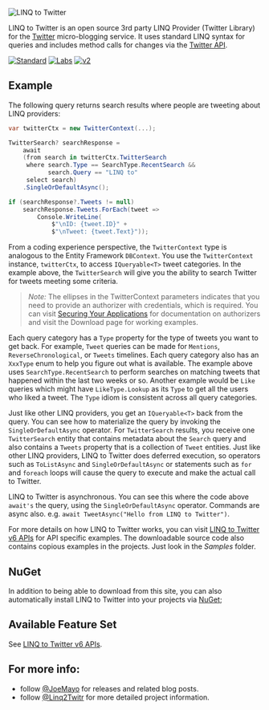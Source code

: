 ![LINQ to Twitter](https://i.imgur.com/ESNVAR4.png)

LINQ to Twitter is an open source 3rd party LINQ Provider (Twitter Library) for the [Twitter](https://twitter.com/) micro-blogging service.  It uses standard LINQ syntax for queries and includes method calls for changes via the [Twitter API](https://dev.twitter.com/).

[![Standard](https://img.shields.io/endpoint?url=https%3A%2F%2Ftwbadges.glitch.me%2Fbadges%2Fstandard)](https://developer.twitter.com/en/docs/twitter-api)
[![Labs](https://img.shields.io/endpoint?url=https%3A%2F%2Ftwbadges.glitch.me%2Fbadges%2Flabs)](https://developer.twitter.com/en/docs/labs)
[![v2](https://img.shields.io/endpoint?url=https%3A%2F%2Ftwbadges.glitch.me%2Fbadges%2Fv2)](https://developer.twitter.com/en/docs/twitter-api)

## Example

The following query returns search results where people are tweeting about LINQ providers:
```C#
var twitterCtx = new TwitterContext(...);

TwitterSearch? searchResponse =
    await
    (from search in twitterCtx.TwitterSearch
     where search.Type == SearchType.RecentSearch &&
           search.Query == "LINQ to"
     select search)
    .SingleOrDefaultAsync();

if (searchResponse?.Tweets != null)
    searchResponse.Tweets.ForEach(tweet =>
        Console.WriteLine(
            $"\nID: {tweet.ID}" +
            $"\nTweet: {tweet.Text}"));
```
From a coding experience perspective, the `TwitterContext` type is analogous to the Entity Framework `DBContext`.  You use the `TwitterContext` instance, `twitterCtx`, to access `IQueryable<T>` tweet categories.  In the example above, the `TwitterSearch` will give you the ability to search Twitter for tweets meeting some criteria.

> *Note:* The ellipses in the TwitterContext parameters indicates that you need to provide an authorizer with credentials, which is required. You can visit [Securing Your Applications](https://github.com/JoeMayo/LinqToTwitter/wiki/Securing-Your-Applications) for documentation on authorizers and visit the Download page for working examples.

Each query category has a `Type` property for the type of tweets you want to get back.  For example, `Tweet` queries can be made for `Mentions`, `ReverseChronological`, or `Tweets` timelines. Each query category also has an `XxxType` enum to help you figure out what is available. The example above uses `SearchType.RecentSearch` to perform searches on matching tweets that happened within the last two weeks or so.  Another example would be `Like` queries which might have `LikeType.Lookup` as its `Type` to get all the users who liked a tweet.  The `Type` idiom is consistent across all query categories.

Just like other LINQ providers, you get an `IQueryable<T>` back from the query.  You can see how to materialize the query by invoking the `SingleOrDefaultAsync` operator.  For `TwitterSearch` results, you receive one `TwitterSearch` entity that contains metadata about the `Search` query and also contains a `Tweets` property that is a collection of `Tweet` entities. Just like other LINQ providers, LINQ to Twitter does deferred execution, so operators such as `ToListAsync` and `SingleOrDefaultAsync` or statements such as `for` and `foreach` loops will cause the query to execute and make the actual call to Twitter.

LINQ to Twitter is asynchronous. You can see this where the code above `await's` the query, using the `SingleOrDefaultAsync` operator. Commands are async also. e.g. `await TweetAsync("Hello from LINQ to Twitter")`.

For more details on how LINQ to Twitter works, you can visit [LINQ to Twitter v6 APIs](https://www.linqtotwitter.com/LINQ-to-Twitter-v6.html) for API specific examples. The downloadable source code also contains copious examples in the projects. Just look in the _Samples_ folder.

## NuGet
In addition to being able to download from this site, you can also automatically install LINQ to Twitter into your projects via [NuGet](https://www.nuget.org/packages/linqtotwitter); 

## Available Feature Set

See [LINQ to Twitter v6 APIs](https://www.linqtotwitter.com/LINQ-to-Twitter-v6.html).

## For more info:

* follow [@JoeMayo](https://twitter.com/JoeMayo) for releases and related blog posts.
* follow [@Linq2Twitr](https://twitter.com/Linq2Twitr) for more detailed project information.
